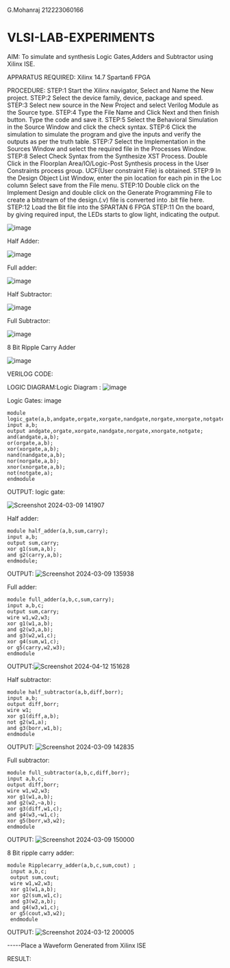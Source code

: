 G.Mohanraj
212223060166
# VLSI-LAB-EXPERIMENTS
AIM: To simulate and synthesis Logic Gates,Adders and Subtractor using Xilinx ISE.

APPARATUS REQUIRED: Xilinx 14.7 Spartan6 FPGA

PROCEDURE: STEP:1 Start the Xilinx navigator, Select and Name the New project. STEP:2 Select the device family, device, package and speed. STEP:3 Select new source in the New Project and select Verilog Module as the Source type. STEP:4 Type the File Name and Click Next and then finish button. Type the code and save it. STEP:5 Select the Behavioral Simulation in the Source Window and click the check syntax. STEP:6 Click the simulation to simulate the program and give the inputs and verify the outputs as per the truth table. STEP:7 Select the Implementation in the Sources Window and select the required file in the Processes Window. STEP:8 Select Check Syntax from the Synthesize XST Process. Double Click in the Floorplan Area/IO/Logic-Post Synthesis process in the User Constraints process group. UCF(User constraint File) is obtained. STEP:9 In the Design Object List Window, enter the pin location for each pin in the Loc column Select save from the File menu. STEP:10 Double click on the Implement Design and double click on the Generate Programming File to create a bitstream of the design.(.v) file is converted into .bit file here. STEP:12 Load the Bit file into the SPARTAN 6 FPGA STEP:11 On the board, by giving required input, the LEDs starts to glow light, indicating the output.




![image](https://github.com/navaneethans/VLSI-LAB-EXPERIMENTS/assets/6987778/ee17970c-3ac9-4603-881b-88e2825f41a4)


Half Adder:

![image](https://github.com/navaneethans/VLSI-LAB-EXPERIMENTS/assets/6987778/0e1ecb96-0c25-4556-832b-aeeedfdfe7b9)


Full adder:

![image](https://github.com/navaneethans/VLSI-LAB-EXPERIMENTS/assets/6987778/9bb3964c-438f-469d-a3de-c1cca6f323fb)


Half Subtractor:

![image](https://github.com/navaneethans/VLSI-LAB-EXPERIMENTS/assets/6987778/731470b7-eb4e-49f8-8bb7-2994052a7184)



Full Subtractor:

![image](https://github.com/navaneethans/VLSI-LAB-EXPERIMENTS/assets/6987778/d66f874b-c1f2-44b3-a035-7149b56430c1)



8 Bit Ripple Carry Adder

![image](https://github.com/navaneethans/VLSI-LAB-EXPERIMENTS/assets/6987778/7385a408-40a5-4203-8050-b72818622d79)



VERILOG CODE:

LOGIC DIAGRAM:Logic Diagram :
![image](https://github.com/navaneethans/VLSI-LAB-EXPERIMENTS/assets/6987778/ee17970c-3ac9-4603-881b-88e2825f41a4)

Logic Gates: image
```
module logic_gate(a,b,andgate,orgate,xorgate,nandgate,norgate,xnorgate,notgate);
input a,b;
output andgate,orgate,xorgate,nandgate,norgate,xnorgate,notgate;
and(andgate,a,b);
or(orgate,a,b);
xor(xorgate,a,b);
nand(nandgate,a,b);  
nor(norgate,a,b);
xnor(xnorgate,a,b);
not(notgate,a);
endmodule
```

OUTPUT:
logic gate:

![Screenshot 2024-03-09 141907](https://github.com/Mohanraj7896/VLSI-LAB-EXP-1/assets/166592482/1a792b50-aa3d-4842-9adb-2c1fc999a390)

Half adder:
```
module half_adder(a,b,sum,carry);
input a,b;
output sum,carry;
xor g1(sum,a,b);
and g2(carry,a,b);
endmodule;
```

OUTPUT:
![Screenshot 2024-03-09 135938](https://github.com/Mohanraj7896/VLSI-LAB-EXP-1/assets/166592482/f4ae9a76-b614-4efc-9ace-db34450f235b)

Full adder:
```
module full_adder(a,b,c,sum,carry);
input a,b,c;
output sum,carry;
wire w1,w2,w3;
xor g1(w1,a,b);
and g2(w3,a,b);
and g3(w2,w1,c);
xor g4(sum,w1,c);
or g5(carry,w2,w3);
endmodule
```

OUTPUT:![Screenshot 2024-04-12 151628](https://github.com/Mohanraj7896/VLSI-LAB-EXP-1/assets/166592482/ab9b61a5-3bbd-4cae-91d6-d60f1b4dbf1b)

Half subtractor:
```
module half_subtractor(a,b,diff,borr);
input a,b;
output diff,borr;
wire w1;
xor g1(diff,a,b);
not g2(w1,a);
and g3(borr,w1,b);
endmodule
```

OUTPUT:
![Screenshot 2024-03-09 142835](https://github.com/Mohanraj7896/VLSI-LAB-EXP-1/assets/166592482/e9837352-3764-4380-a8c8-2afd67c64fc9)

Full subtractor:
```
module full_subtractor(a,b,c,diff,borr);
input a,b,c;
output diff,borr;
wire w1,w2,w3;
xor g1(w1,a,b);
and g2(w2,~a,b);
xor g3(diff,w1,c);
and g4(w3,~w1,c);
xor g5(borr,w3,w2);
endmodule
```

OUTPUT:
![Screenshot 2024-03-09 150000](https://github.com/Mohanraj7896/VLSI-LAB-EXP-1/assets/166592482/98028e09-3524-41b3-ac15-4fc4df5c7129)

8 Bit ripple carry adder:
```
module Ripplecarry_adder(a,b,c,sum,cout) ;
 input a,b,c;
 output sum,cout;
 wire w1,w2,w3;
 xor g1(w1,a,b);
 xor g2(sum,w1,c);
 and g3(w2,a,b);
 and g4(w3,w1,c);
 or g5(cout,w3,w2);
 endmodule
```

OUTPUT:
![Screenshot 2024-03-12 200005](https://github.com/Mohanraj7896/VLSI-LAB-EXP-1/assets/166592482/38d39f04-b0a5-4932-8266-68dadf707af7)



-----Place a Waveform Generated from Xilinx ISE

RESULT:

